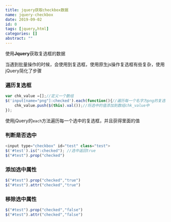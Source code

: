 ```yaml
---
title: jquery获取checkbox数据
name: jquery-checkbox
date: 2019-09-02
id: 0
tags: [jquery,html]
categories: []
abstract: ""
---
```



使用**Jquery**获取复选框的数据

<!--more-->

当遇到批量操作的时候，会使用到复选框，使用原生js操作复选框有些复杂，使用jQuery简化了步骤

### 遍历复选框

```javascript
var chk_value =[];//定义一个数组    
$('input[name="png"]:checked').each(function(){//遍历每一个名字为png的复选框
	chk_value.push($(this).val());//将选中的值添加到数组chk_value中    
});
```

使用jQuery的`each`方法遍历每一个选中的复选框，并且获得里面的值

### 判断是否选中

```javascript
<input type="checkbox" id="test" class="test">
$('#test').is(":checked"); //选中返回true
$("#test").prop("checked")
```

### 添加选中属性

```javascript
$("#test").prop("checked","true")
$("#test").attr("checked","true")
```

### 移除选中属性

```javascript
$("#test").prop("checked","false")
$("#test").attr("checked","false")
```

